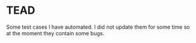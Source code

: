 # TEAD
Some test cases I have automated. I did not update them for some time so at the moment they contain some bugs.
